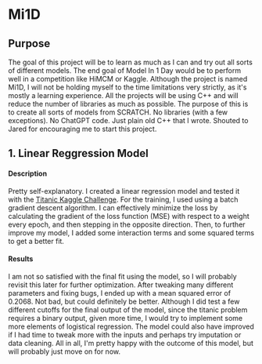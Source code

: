 # Mi1D
## Purpose
The goal of this project will be to learn as much as I can and try out all sorts of different models. 
The end goal of Model In 1 Day would be to perform well in a competition like HiMCM or Kaggle. 
Although the project is named Mi1D, I will not be holding myself to the time limitations very strictly, 
as it's mostly a learning experience. All the projects will be using C++ and will reduce the number of libraries as
much as possible. The purpose of this is to create all sorts of models from SCRATCH. No libraries (with a few 
exceptions). No ChatGPT code. Just plain old C++ that I wrote. Shouted to Jared for encouraging me to start this project.

## 1. Linear Reggression Model

#### Description
Pretty self-explanatory. I created a linear regression model and tested it 
with the [Titanic Kaggle Challenge](https://www.kaggle.com/competitions/titanic/data?select=test.csv). For the training, I used
using a batch gradient descent algorithm. I can effectively minimize the loss by calculating the gradient of the loss function (MSE) with respect to a weight every epoch, and then stepping in the opposite direction. Then, to further improve my model, I added some interaction terms and some squared terms to get
a better fit.

#### Results
I am not so satisfied with the final fit using the model, so I will probably revisit this later for further optimization. After tweaking many different parameters and fixing bugs, I ended up with a mean squared error of 0.2068. Not bad, but could definitely be better. Although I did test a few different
cutoffs for the final output of the model, since the titanic problem requires a binary output, given more time, I would try to implement some more elements of
logistical regression. The model could also have improved if I had time to tweak more with the inputs and perhaps try imputation or data cleaning. All in all, I'm pretty happy with the outcome of this model, but will probably just move on for now.
